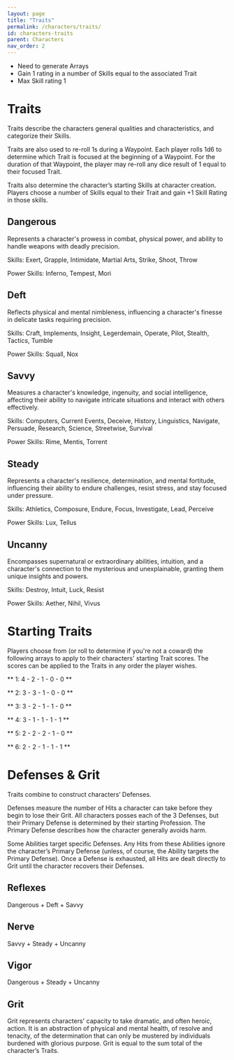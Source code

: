 ```yaml
---
layout: page
title: "Traits"
permalink: /characters/traits/
id: characters-traits
parent: Characters
nav_order: 2
---
```


- Need to generate Arrays
- Gain 1 rating in a number of Skills equal to the associated Trait
- Max Skill rating 1 

# Traits

Traits describe the characters general qualities and characteristics, and categorize their Skills.

Traits are also used to re-roll 1s during a Waypoint.  Each player rolls 1d6 to determine which Trait is focused at the beginning of a Waypoint.  For the duration of that Waypoint, the player may re-roll any dice result of 1 equal to their focused Trait.

Traits also determine the character’s starting Skills at character creation.  Players choose a number of Skills equal to their Trait and gain +1 Skill Rating in those skills.

## Dangerous

Represents a character's prowess in combat, physical power, and ability to handle weapons with deadly precision.

Skills: Exert, Grapple, Intimidate, Martial Arts, Strike, Shoot, Throw

Power Skills: Inferno, Tempest, Mori

## Deft

Reflects physical and mental nimbleness, influencing a character's finesse in delicate tasks requiring precision.

Skills: Craft, Implements, Insight, Legerdemain, Operate, Pilot, Stealth, Tactics, Tumble

Power Skills: Squall, Nox

## Savvy

Measures a character's knowledge, ingenuity, and social intelligence, affecting their ability to navigate intricate situations and interact with others effectively.

Skills: Computers, Current Events, Deceive, History, Linguistics, Navigate, Persuade, Research, Science, Streetwise, Survival

Power Skills: Rime, Mentis, Torrent

## Steady

Represents a character's resilience, determination, and mental fortitude, influencing their ability to endure challenges, resist stress, and stay focused under pressure.

Skills: Athletics, Composure, Endure, Focus, Investigate, Lead, Perceive

Power Skills: Lux,  Tellus

## Uncanny

Encompasses supernatural or extraordinary abilities, intuition, and a character's connection to the mysterious and unexplainable, granting them unique insights and powers.

Skills: Destroy, Intuit, Luck, Resist

Power Skills: Aether, Nihil, Vivus

# Starting Traits

Players choose from (or roll to determine if you're not a coward) the following arrays to apply to their characters' starting Trait scores. The scores can be applied to the Traits in any order the player wishes.

** 1: 4 - 2 - 1 - 0 - 0 **

** 2: 3 - 3 - 1 - 0 - 0 **

** 3: 3 - 2 - 1 - 1 - 0 **

** 4: 3 - 1 - 1 - 1 - 1 **

** 5: 2 - 2 - 2 - 1 - 0 **

** 6: 2 - 2 - 1 - 1 - 1 **

# Defenses & Grit

Traits combine to construct characters’ Defenses.  

Defenses measure the number of Hits a character can take before they begin to lose their Grit.  All characters posses each of the 3 Defenses, but their Primary Defense is determined by their starting Profession.  The Primary Defense describes how the character generally avoids harm.

Some Abilities target specific Defenses.  Any Hits from these Abilities ignore the character’s Primary Defense (unless, of course, the Ability targets the Primary Defense).  Once a Defense is exhausted, all Hits are dealt directly to Grit until the character recovers their Defenses.

## Reflexes

Dangerous + Deft + Savvy

## Nerve

Savvy + Steady + Uncanny

## Vigor

Dangerous + Steady + Uncanny

## Grit

Grit represents characters' capacity to take dramatic, and often heroic, action.  It is an abstraction of physical and mental health, of resolve and tenacity, of the determination that can only be mustered by individuals burdened with glorious purpose.  Grit is equal to the sum total of the character’s Traits.